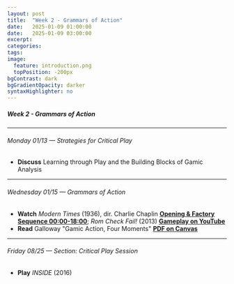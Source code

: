 ```yaml
---
layout: post
title:  "Week 2 - Grammars of Action"
date:   2025-01-09 01:00:00
date:   2025-01-09 03:00:00
excerpt: 
categories:
tags:
image:
  feature: introduction.png
  topPosition: -200px
bgContrast: dark
bgGradientOpacity: darker
syntaxHighlighter: no
---
```


##### **Week 2 - Grammars of Action**

---

###### Monday 01/13 — Strategies for Critical Play
- **Discuss** Learning through Play and the Building Blocks of Gamic Analysis

---

###### Wednesday 01/15 — Grammars of Action
- **Watch** *Modern Times* (1936), dir. Charlie Chaplin [**Opening & Factory Sequence 00:00-18:00**](https://www.dailymotion.com/video/x3mhpli); *Rom Check Fail!* (2013) [**Gameplay on YouTube**](https://www.youtube.com/watch?v=mWp4wtzL5WE)
- **Read** Galloway "Gamic Action, Four Moments" [**PDF on Canvas**](https://uncch.instructure.com/courses/33866/files/folder/Readings?preview=4600651)

---

###### Friday 08/25 — Section: Critical Play Session
- **Play** *INSIDE* (2016)
